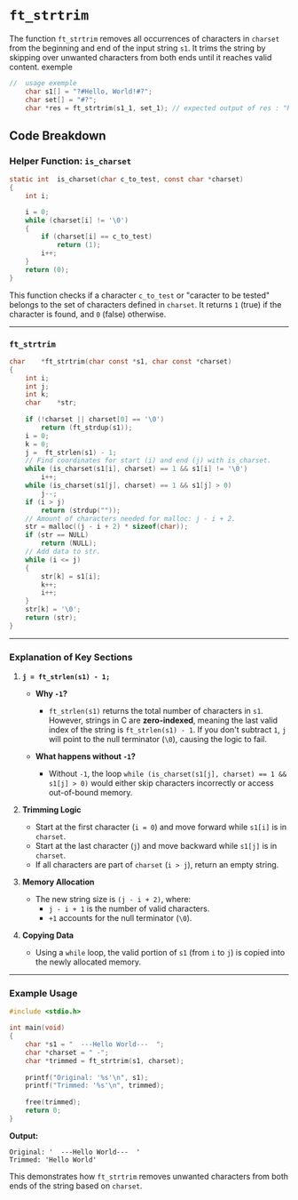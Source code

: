 # `ft_strtrim`

The function `ft_strtrim` removes all occurrences of characters in `charset` from the beginning and end of the input string `s1`. It trims the string by skipping over unwanted characters from both ends until it reaches valid content.
exemple 

```c
//  usage exemple 
    char s1[] = "?#Hello, World!#?";
    char set[] = "#?";
    char *res = ft_strtrim(s1_1, set_1); // expected output of res : "Hello, World!"
```


## Code Breakdown

### Helper Function: `is_charset`

```c
static int	is_charset(char c_to_test, const char *charset)
{
	int	i;

	i = 0;
	while (charset[i] != '\0')
	{
		if (charset[i] == c_to_test)
			return (1);
		i++;
	}
	return (0);
}
```

This function checks if a character `c_to_test` or "caracter to be tested" belongs to the set of characters defined in `charset`. It returns `1` (true) if the character is found, and `0` (false) otherwise.

---

### `ft_strtrim`

```c
char	*ft_strtrim(char const *s1, char const *charset)
{
	int	i;
	int	j;
	int	k;
	char	*str;
	
	if (!charset || charset[0] == '\0')
		return (ft_strdup(s1));
	i = 0;
	k = 0;
	j =  ft_strlen(s1) - 1;	
	// Find coordinates for start (i) and end (j) with is_charset. 
	while (is_charset(s1[i], charset) == 1 && s1[i] != '\0')
		i++;
	while (is_charset(s1[j], charset) == 1 && s1[j] > 0)
		j--;
	if (i > j)
		return (strdup(""));
	// Amount of characters needed for malloc: j - i + 2.
	str = malloc((j - i + 2) * sizeof(char));
	if (str == NULL)
		return (NULL);
	// Add data to str.
	while (i <= j)
	{
		str[k] = s1[i];
		k++;
		i++;	
	}
	str[k] = '\0';		
	return (str);
}
```

---

### Explanation of Key Sections

1. **`j = ft_strlen(s1) - 1;`**
   - **Why `-1`?**
     - `ft_strlen(s1)` returns the total number of characters in `s1`. However, strings in C are **zero-indexed**, meaning the last valid index of the string is `ft_strlen(s1) - 1`. If you don't subtract `1`, `j` will point to the null terminator (`\0`), causing the logic to fail.

   - **What happens without `-1`?**
     - Without `-1`, the loop `while (is_charset(s1[j], charset) == 1 && s1[j] > 0)` would either skip characters incorrectly or access out-of-bound memory.

2. **Trimming Logic**
   - Start at the first character (`i = 0`) and move forward while `s1[i]` is in `charset`.
   - Start at the last character (`j`) and move backward while `s1[j]` is in `charset`.
   - If all characters are part of `charset` (`i > j`), return an empty string.

3. **Memory Allocation**
   - The new string size is `(j - i + 2)`, where:
     - `j - i + 1` is the number of valid characters.
     - `+1` accounts for the null terminator (`\0`).

4. **Copying Data**
   - Using a `while` loop, the valid portion of `s1` (from `i` to `j`) is copied into the newly allocated memory.

---

### Example Usage

```c
#include <stdio.h>

int main(void)
{
    char *s1 = "  ---Hello World---  ";
    char *charset = " -";
    char *trimmed = ft_strtrim(s1, charset);
    
    printf("Original: '%s'\n", s1);
    printf("Trimmed: '%s'\n", trimmed);
    
    free(trimmed);
    return 0;
}
```

**Output:**

```
Original: '  ---Hello World---  '
Trimmed: 'Hello World'
```

This demonstrates how `ft_strtrim` removes unwanted characters from both ends of the string based on `charset`.